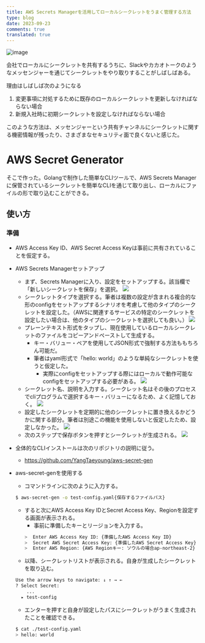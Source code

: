 ```yaml
---
title: AWS Secrets Managerを活用してローカルシークレットをうまく管理する方法
type: blog
date: 2023-09-23
comments: true
translated: true
---
```


![image](/images/aws/ca97b1f1a197a40a8559e7ec60c76f99.png)

会社でローカルにシークレットを共有するうちに、Slackやカカオトークのようなメッセンジャーを通じてシークレットをやり取りすることがしばしばある。

理由はしばしば次のようになる
1. 変更事項に対処するために既存のローカルシークレットを更新しなければならない場合
2. 新規入社時に初期シークレットを設定しなければならない場合

このような方法は、メッセンジャーという共有チャンネルにシークレットに関する機密情報が残ったり、さまざまなセキュリティ面で良くないと感じた。

# AWS Secret Generator
そこで作った。Golangで制作した簡単なCLIツールで、AWS Secrets Managerに保管されているシークレットを簡単なCLIを通じて取り出し、ローカルにファイルの形で取り込むことができる。

## 使い方
### 準備
- AWS Access Key ID、AWS Secret Access Keyは事前に共有されていることを仮定する。

- AWS Secrets Managerセットアップ
	- まず、Secrets Managerに入り、設定をセットアップする。該当欄で「新しいシークレットを保存」を選択。
		![](../../assets/images/aws/87c03916f4df676c72ea8f2d4df1f931.png)
	- シークレットタイプを選択する。筆者は複数の設定が含まれる複合的な形のconfigをセットアップするシナリオを考慮して他のタイプのシークレットを設定した。（AWSに関連するサービスの特定のシークレットを設定したい場合は、他のタイプのシークレットを選択しても良い。）
		![](../../assets/images/aws/183eaa88819bf03cd18361ee02299a67.png)
	- プレーンテキスト形式をタップし、現在使用しているローカルシークレットのファイルをコピーアンドペーストして生成する。
		- キー・バリュー・ペアを使用してJSON形式で強制する方法ももちろん可能だ。
		- 筆者はyaml形式で「hello: world」のような単純なシークレットを使うと仮定した。
			- 実際にconfigをセットアップする際にはローカルで動作可能なconfigをセットアップする必要がある。
		![](../../assets/images/aws/1d235b2010321e4bf01dfc7af304db56.png)
	- シークレット名、説明を入力する。シークレット名はその後のプロセスでcliプログラムで選択するキー・バリューになるため、よく記憶しておく。
		![](../../assets/images/aws/fe2928dc06e69bdefc2b21bdff858e7b.png)
	- 設定したシークレットを定期的に他のシークレットに置き換えるかどうかに関する部分。筆者は別途この機能を使用しないと仮定したため、設定しなかった。
		![](../../assets/images/aws/303a9ecff2da5bfb442749924e0d12ba.png)
	- 次のステップで保存ボタンを押すとシークレットが生成される。
		  ![](../../assets/images/aws/a9857abe3a02fef5b14cbd61281b8d1a.png)
- 全体的なCLIインストールは次のリポジトリの説明に従う。
	- https://github.com/YangTaeyoung/aws-secret-gen
- aws-secret-genを使用する
	- コマンドラインに次のように入力する。
	```bash
	$ aws-secret-gen -o test-config.yaml{保存するファイルパス}
	```
	- すると次にAWS Access Key IDとSecret Access Key、Regionを設定する画面が表示される。
		- 事前に準備したキーとリージョンを入力する。
		```bash
		>  Enter AWS Access Key ID: {準備したAWS Access Key ID}
		>  Secret AWS Secret Access Key: {準備したAWS Secret Access Key}
		>  Enter AWS Region: {AWS Regionキー: ソウルの場合ap-northeast-2}
	   ```
	- 以降、シークレットリストが表示される。自身が生成したシークレットを取り込む。
	```bash
	Use the arrow keys to navigate: ↓ ↑ → ←
	? Select Secret:
		...
	  ▸ test-config
	```
	- エンターを押すと自身が設定したパスにシークレットがうまく生成されたことを確認できる。
	```bash
	$ cat ./test-config.yaml
	> hello: world
	```